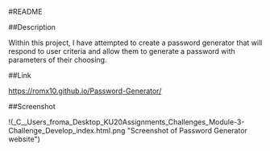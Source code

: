 #README

##Description

Within this project, I have attempted to create a password generator that will respond to user criteria and allow them to generate a password with parameters of their choosing.

##Link

https://romx10.github.io/Password-Generator/

##Screenshot

!(_C__Users_froma_Desktop_KU20Assignments_Challenges_Module-3-Challenge_Develop_index.html.png "Screenshot of Password Generator website")
